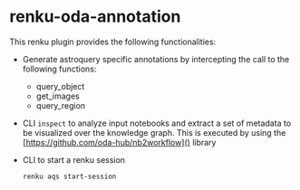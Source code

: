 # renku-oda-annotation

This renku plugin provides the following functionalities:

* Generate astroquery specific annotations by intercepting the call to the following functions:
  * query_object
  * get_images
  * query_region
* CLI `inspect` to analyze input notebooks and extract a set of metadata to be visualized over the knowledge graph.
This is executed by using the [https://github.com/oda-hub/nb2workflow]() library
* CLI to start a renku session

    ```renku aqs start-session```